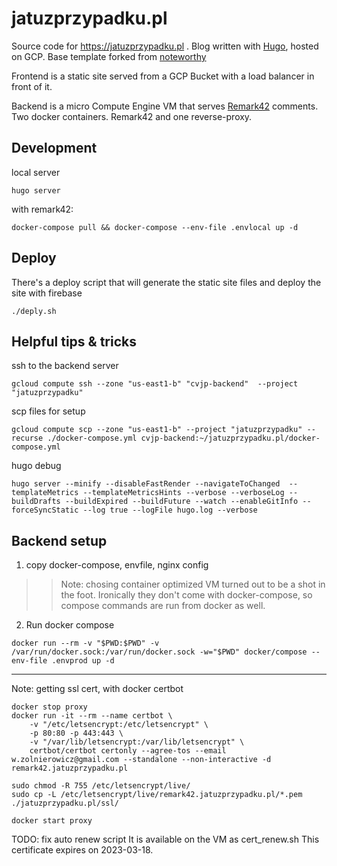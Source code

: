 # jatuzprzypadku.pl
Source code for https://jatuzprzypadku.pl . Blog written with [Hugo](https://gohugo.io/), hosted on GCP. Base template forked from [noteworthy](https://github.com/kimcc/hugo-theme-noteworthy)

Frontend is a static site served from a GCP Bucket with a load balancer in front of it.

Backend is a micro Compute Engine VM that serves [Remark42](https://remark42.com/) comments. Two docker containers. Remark42 and one reverse-proxy.

## Development
local server
```
hugo server
```
with remark42:
```
docker-compose pull && docker-compose --env-file .envlocal up -d
```
## Deploy
There's a deploy script that will generate the static site files and deploy the site with firebase
```
./deply.sh
```

## Helpful tips & tricks
ssh to the backend server
```
gcloud compute ssh --zone "us-east1-b" "cvjp-backend"  --project "jatuzprzypadku"
```
scp files for setup
```
gcloud compute scp --zone "us-east1-b" --project "jatuzprzypadku" --recurse ./docker-compose.yml cvjp-backend:~/jatuzprzypadku.pl/docker-compose.yml
```
hugo debug
```
hugo server --minify --disableFastRender --navigateToChanged  --templateMetrics --templateMetricsHints --verbose --verboseLog --buildDrafts --buildExpired --buildFuture --watch --enableGitInfo --forceSyncStatic --log true --logFile hugo.log --verbose
```

## Backend setup

1. copy docker-compose, envfile, nginx config

>> Note: chosing container optimized VM turned out to be a shot in the foot. Ironically they don't come with docker-compose, so compose commands are run from docker as well.
2. Run docker compose
```
docker run --rm -v "$PWD:$PWD" -v /var/run/docker.sock:/var/run/docker.sock -w="$PWD" docker/compose --env-file .envprod up -d
```
----------
Note: getting ssl cert, with docker certbot
```
docker stop proxy
docker run -it --rm --name certbot \
    -v "/etc/letsencrypt:/etc/letsencrypt" \
    -p 80:80 -p 443:443 \
    -v "/var/lib/letsencrypt:/var/lib/letsencrypt" \
    certbot/certbot certonly --agree-tos --email w.zolnierowicz@gmail.com --standalone --non-interactive -d remark42.jatuzprzypadku.pl

sudo chmod -R 755 /etc/letsencrypt/live/
sudo cp -L /etc/letsencrypt/live/remark42.jatuzprzypadku.pl/*.pem ./jatuzprzypadku.pl/ssl/

docker start proxy
```
TODO: fix auto renew script
It is available on the VM as cert_renew.sh
This certificate expires on 2023-03-18.



